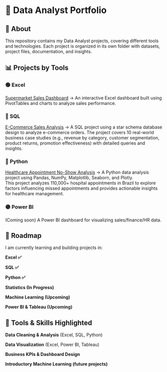 # 📂 Data Analyst Portfolio

## 👋 About

This repository contains my Data Analyst projects, covering different tools and technologies. Each project is organized in its own folder with datasets, project files, documentation, and insights.

## 📊 Projects by Tools

### 🟢 Excel

[Supermarket Sales Dashboard](Excel_Projects/Project_Retail_SupermarketSales) → An interactive Excel dashboard built using PivotTables and charts to analyze sales performance.

### 🔵 SQL

[E-Commerce Sales Analysis](SQL_Projects/Project_ecommerce_SalesAnalysis) → A SQL project using a star schema database design to analyze e-commerce orders. The project covers 10 real-world business case studies (e.g., revenue by category, customer segmentation, product returns, promotion effectiveness) with detailed queries and insights.

### 🐍 Python

[Healthcare Appointment No-Show Analysis]() → A Python data analysis project using Pandas, NumPy, Matplotlib, Seaborn, and Plotly.  
   This project analyzes 110,000+ hospital appointments in Brazil to explore factors influencing missed appointments and provides actionable insights for healthcare management.

### 🟣 Power BI

(Coming soon) A Power BI dashboard for visualizing sales/finance/HR data.

## 🎯 Roadmap

I am currently learning and building projects in:

**Excel ✅**

**SQL ✅**

**Python ✅**

**Statistics (In Progress)**

**Machine Learning (Upcoming)**

**Power BI & Tableau (Upcoming)**

## 🚀 Tools & Skills Highlighted

**Data Cleaning & Analysis** (Excel, SQL, Python)

**Data Visualization** (Excel, Power BI, Tableau)

**Business KPIs & Dashboard Design**

**Introductory Machine Learning (future projects)**
